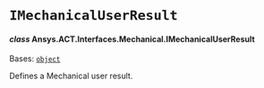 # `IMechanicalUserResult`

<a id="ansys.mechanical.stubs.v241.Ansys.ACT.Interfaces.Mechanical.IMechanicalUserResult"></a>

#### *class* Ansys.ACT.Interfaces.Mechanical.IMechanicalUserResult

Bases: [`object`](https://docs.python.org/3/library/functions.html#object)

Defines a Mechanical user result.

<!-- !! processed by numpydoc !! -->

